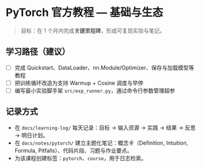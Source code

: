 # PyTorch 官方教程 — 基础与生态

> 目标：在 1 个月内完成**关键里程碑**，形成可复现实验与笔记。

## 学习路径（建议）
- [ ] 完成 Quickstart、DataLoader、nn.Module/Optimizer、保存与加载模型等教程
- [ ] 把训练循环改造为支持 Warmup + Cosine 调度与早停
- [ ] 编写最小实验脚手架 `src/exp_runner.py`，通过命令行参数管理超参

## 记录方式
- 在 `docs/learning-log/` 每天记录：目标 → 输入资源 → 实践 → 结果 → 反思 → 明日计划。
- 在 `docs/notes/pytorch/` 建立主题化笔记：概念卡（Definition, Intuition, Formula, Pitfalls）、代码片段、习题与作业要点。
- 为该课程创建标签：`pytorch`、`course`，用于日志检索。
